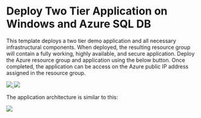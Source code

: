 # Deploy Two Tier Application on Windows and Azure SQL DB

This template deploys a two tier demo application and all necessary infrastructural components. When deployed, the resulting resource group will contain a fully working, highly available, and secure application. Deploy the Azure resource group and application using the below button. Once completed, the application can be access on the Azure public IP address assigned in the resource group. 

<a href="https://portal.azure.com/#create/Microsoft.Template/uri/https%3A%2F%2Fraw.githubusercontent.com%2FMatthewMcGlynn%2Fdotnet-core-sample-templates%2Fmaster%2Fdotnet-core-music-windows%2Fazuredeploy.json" target="_blank">
    <img src="http://azuredeploy.net/deploybutton.png"/>
</a>
<a href="http://armviz.io/#/?load=https%3A%2F%2Fraw.githubusercontent.com%2FMatthewMcGlynn%2Fdotnet-core-sample-templates%2Fmaster%2Fdotnet-core-music-windows%2Fazuredeploy.json" target="_blank">
<img src="http://armviz.io/visualizebutton.png"/>
</a>

The application architecture is similar to this:

![](./media/architecture.png)
